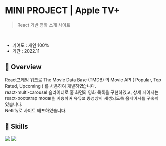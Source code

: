 # MINI PROJECT | Apple TV+
> React 기반 영화 소개 사이트
<br>

* 기여도 : 개인 100% <br> 
* 기간 : 2022.11

## 📍 Overview

React프레임 워크로 The Movie Data Base (TMDB) 의 Movie API ( Popular, Top Rated, Upcoming ) 를 사용하여 개발하였습니다. <br>
react-multi-carousel 슬라이더로 홈 화면의 영화 목록을 구현하였고, 상세 페이지는 react-bootstrap modal을 이용하여 유튜브 동영상이 재생되도록 홈페이지를 구축하였습니다.<br>
Netlify로 사이트 배포하였습니다.

## 🚀 Skills 
<img src="https://img.shields.io/badge/react-61DAFB?style=for-the-badge&logo=react&logoColor=black"> <img src="https://img.shields.io/badge/netlify-00C7B7?style=for-the-badge&logo=netlify&logoColor=white"> 
